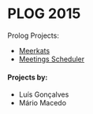 # PLOG 2015

Prolog Projects:
* [Meerkats](https://github.com/MacedoRAC/PLOG_2015/tree/master/Meerkats)
* [Meetings Scheduler](https://github.com/MacedoRAC/PLOG_2015/tree/master/Meetings%20Scheduler)

#### Projects by:
* Luís Gonçalves
* Mário Macedo
